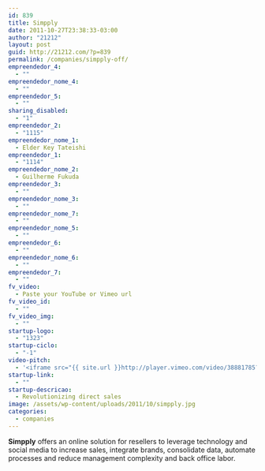 ```yaml
---
id: 839
title: Simpply
date: 2011-10-27T23:38:33-03:00
author: "21212"
layout: post
guid: http://21212.com/?p=839
permalink: /companies/simpply-off/
empreendedor_4:
  - ""
empreendedor_nome_4:
  - ""
empreendedor_5:
  - ""
sharing_disabled:
  - "1"
empreendedor_2:
  - "1115"
empreendedor_nome_1:
  - Elder Key Tateishi
empreendedor_1:
  - "1114"
empreendedor_nome_2:
  - Guilherme Fukuda
empreendedor_3:
  - ""
empreendedor_nome_3:
  - ""
empreendedor_nome_7:
  - ""
empreendedor_nome_5:
  - ""
empreendedor_6:
  - ""
empreendedor_nome_6:
  - ""
empreendedor_7:
  - ""
fv_video:
  - Paste your YouTube or Vimeo url
fv_video_id:
  - ""
fv_video_img:
  - ""
startup-logo:
  - "1323"
startup-ciclo:
  - "-1"
video-pitch:
  - '<iframe src="{{ site.url }}http://player.vimeo.com/video/38881785?title=0&byline=0&portrait=0" width="640" height="360" frameborder="0" webkitAllowFullScreen mozallowfullscreen allowFullScreen></iframe>'
startup-link:
  - ""
startup-descricao:
  - Revolutionizing direct sales
image: /assets/wp-content/uploads/2011/10/simpply.jpg
categories:
  - companies
---
```

**Simpply** offers an online solution for resellers to leverage technology and social media to increase sales, integrate brands, consolidate data, automate processes and reduce management complexity and back office labor.
